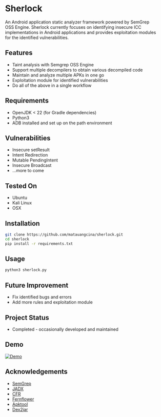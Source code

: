 # Sherlock
An Android application static analyzer framework powered by SemGrep OSS Engine. Sherlock currently focuses on identifying insecure ICC implementations in Android applications and provides exploitation modules for the identified vulnerabilities.

## Features
* Taint analysis with Semgrep OSS Engine
* Support multiple decompilers to obtain various decompiled code
* Maintain and analyze multiple APKs in one go
* Exploitation module for identified vulnerabilities
* Do all of the above in a single workflow

## Requirements
* OpenJDK < 22 (for Gradle dependencies)
* Python3
* ADB installed and set up on the path environment

## Vulnerabilities
* Insecure setResult
* Intent Redirection
* Mutable PendingIntent
* Insecure Broadcast
* ...more to come

## Tested On
* Ubuntu
* Kali Linux
* OSX

## Installation
```bash
git clone https://github.com/matauangcina/sherlock.git
cd sherlock
pip install -r requirements.txt
```

## Usage
```bash
python3 sherlock.py
```

## Future Improvement
* Fix identified bugs and errors
* Add more rules and exploitation module

## Project Status
* Completed - occasionally developed and maintained

## Demo
[![Demo](https://img.youtube.com/vi/9X5R90VvhP8/maxresdefault.jpg)](https://youtu.be/9X5R90VvhP8)

## Acknowledgements
* [SemGrep](https://semgrep.dev/)
* [JADX](https://github.com/skylot/jadx)
* [CFR](https://github.com/leibnitz27/cfr)
* [Fernflower](https://github.com/fesh0r/fernflower)
* [Apktool](https://github.com/iBotPeaches/Apktool)
* [Dex2jar](https://github.com/pxb1988/dex2jar)